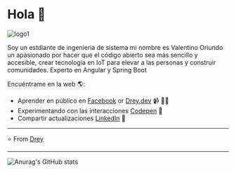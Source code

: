 # Hola 💬
![logo1](https://github.com/Dreyuix/Dreyuix/assets/65123134/b610ada7-e668-44b9-80db-f3d030bb970b)

Soy un estdiante de ingenieria de sistema mi nombre es Valentino Oriundo un apasionado por hacer que el código abierto sea más sencillo y accesible, crear tecnología en IoT para elevar a las personas y construir comunidades. Experto en Angular y Spring Boot

Encuéntrame en la web 🌎:
- Aprender en público en <a href="https://www.twitch.tv">Facebook</a> or <a href="https://www..">Drey.dev</a> 📹 ✍🏾
- Experimentando con las interacciones <a href="https://codepen.io/pen/"> Codepen</a> 🏓
- Compartir actualizaciones <a href="https://www.linkedin.com/in/julio-melendez-ramos-630a202a0/">LinkedIn</a> 💼


---
⭐️ From [Drey](https://github.com/Dreyuix)
 
---
![Anurag's GitHub stats](https://github-readme-stats.vercel.app/api?username=Dreyuix&show_icons=true&theme=transparent)


<!--
**Dreyuix/Dreyuix** is a ✨ _special_ ✨ repository because its `README.md` (this file) appears on your GitHub profile.

Here are some ideas to get you started:

- 🔭 I’m currently working on ...
- 🌱 I’m currently learning ...
- 👯 I’m looking to collaborate on ...
- 🤔 I’m looking for help with ...
- 💬 Ask me about ...
- 📫 How to reach me: ...
- 😄 Pronouns: ...
- ⚡ Fun fact: ...
- Mentalidad Kimmich
-->
